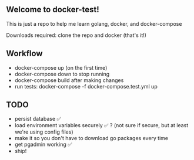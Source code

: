 ## Welcome to docker-test!
This is just a repo to help me learn golang, docker, and docker-compose

Downloads required: clone the repo and docker (that's it!)

## Workflow
- docker-compose up (on the first time)
- docker-compose down to stop running
- docker-compose build after making changes
- run tests: docker-compose -f docker-compose.test.yml up

## TODO 
- persist database ✅
- load environment variables securely ✅ ? (not sure if secure, but at least we're using config files)
- make it so you don't have to download go packages every time
- get pgadmin working ✅
- ship!